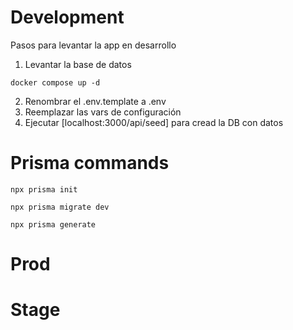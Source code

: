 # Development
Pasos para levantar la app en desarrollo

1. Levantar la base de datos
```
docker compose up -d
```
2. Renombrar el .env.template a .env 
3. Reemplazar las vars de configuración
4. Ejecutar [localhost:3000/api/seed] para cread la DB con datos

# Prisma commands
```
npx prisma init

npx prisma migrate dev

npx prisma generate
```

# Prod




# Stage
